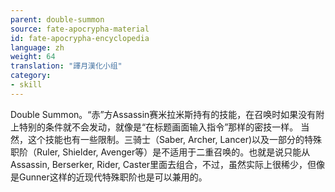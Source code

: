 ```yaml
---
parent: double-summon
source: fate-apocrypha-material
id: fate-apocrypha-encyclopedia
language: zh
weight: 64
translation: "譯月漢化小组"
category:
- skill
---
```


Double Summon。“赤”方Assassin赛米拉米斯持有的技能，在召唤时如果没有附上特别的条件就不会发动，就像是“在标题画面输入指令”那样的密技一样。
当然，这个技能也有一些限制。三骑士（Saber, Archer, Lancer)以及一部分的特殊职阶（Ruler, Shielder, Avenger等）是不适用于二重召唤的。也就是说只能从Assassin, Berserker, Rider, Caster里面去组合，不过，虽然实际上很稀少，但像是Gunner这样的近现代特殊职阶也是可以兼用的。

